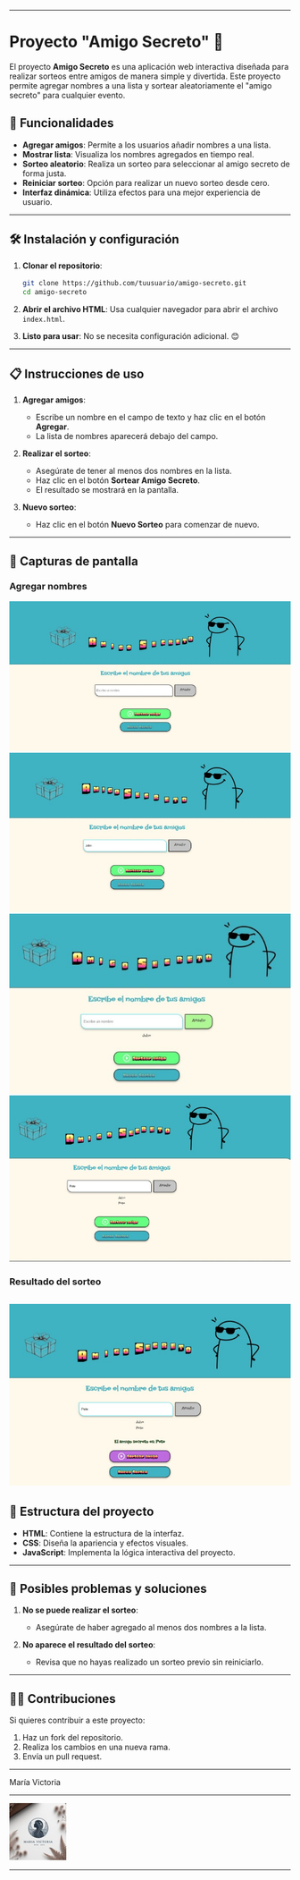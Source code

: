 
---

# Proyecto "Amigo Secreto" 🎉

El proyecto **Amigo Secreto** es una aplicación web interactiva diseñada para realizar sorteos entre amigos de manera simple y divertida. Este proyecto permite agregar nombres a una lista y sortear aleatoriamente el "amigo secreto" para cualquier evento.

## 🚀 Funcionalidades

- **Agregar amigos**: Permite a los usuarios añadir nombres a una lista.
- **Mostrar lista**: Visualiza los nombres agregados en tiempo real.
- **Sorteo aleatorio**: Realiza un sorteo para seleccionar al amigo secreto de forma justa.
- **Reiniciar sorteo**: Opción para realizar un nuevo sorteo desde cero.
- **Interfaz dinámica**: Utiliza efectos para una mejor experiencia de usuario.

---

## 🛠️ Instalación y configuración

1. **Clonar el repositorio**:
   ```bash
   git clone https://github.com/tuusuario/amigo-secreto.git
   cd amigo-secreto
   ```

2. **Abrir el archivo HTML**: 
   Usa cualquier navegador para abrir el archivo `index.html`.

3. **Listo para usar**: No se necesita configuración adicional. 😊

---

## 📋 Instrucciones de uso

1. **Agregar amigos**:
   - Escribe un nombre en el campo de texto y haz clic en el botón **Agregar**.
   - La lista de nombres aparecerá debajo del campo.

2. **Realizar el sorteo**:
   - Asegúrate de tener al menos dos nombres en la lista.
   - Haz clic en el botón **Sortear Amigo Secreto**.
   - El resultado se mostrará en la pantalla.

3. **Nuevo sorteo**:
   - Haz clic en el botón **Nuevo Sorteo** para comenzar de nuevo.

---

## 🌟 Capturas de pantalla

### Agregar nombres
![Agregar Nombres](https://github.com/MariaVictoria/challenge_AmigoSecreto_OracleOneAlura/blob/main/assets/capturas/Captura1.jpg)
![Agregar Nombres](https://github.com/MariaVictoria/challenge_AmigoSecreto_OracleOneAlura/blob/main/assets/capturas/Captura2.jpg)
![Agregar Nombres](https://github.com/MariaVictoria/challenge_AmigoSecreto_OracleOneAlura/blob/main/assets/capturas/Captura3.jpg)
![Agregar Nombres](https://github.com/MariaVictoria/challenge_AmigoSecreto_OracleOneAlura/blob/main/assets/capturas/Captura4.jpg)

### Resultado del sorteo

![Resultado del Sorteo](https://github.com/MariaVictoria/challenge_AmigoSecreto_OracleOneAlura/blob/main/assets/capturas/captura5.jpg)
---

## 📂 Estructura del proyecto

- **HTML**: Contiene la estructura de la interfaz.
- **CSS**: Diseña la apariencia y efectos visuales.
- **JavaScript**: Implementa la lógica interactiva del proyecto.

---

## 🐛 Posibles problemas y soluciones

1. **No se puede realizar el sorteo**:
   - Asegúrate de haber agregado al menos dos nombres a la lista.

2. **No aparece el resultado del sorteo**:
   - Revisa que no hayas realizado un sorteo previo sin reiniciarlo.

---

## 👩‍💻 Contribuciones

Si quieres contribuir a este proyecto:
1. Haz un fork del repositorio.
2. Realiza los cambios en una nueva rama.
3. Envía un pull request.

---

María Victoria 

---

![Logo](https://github.com/MariaVictoria/challenge_AmigoSecreto_OracleOneAlura/blob/main/assets/logo/minilogoMV.jpg)

---
